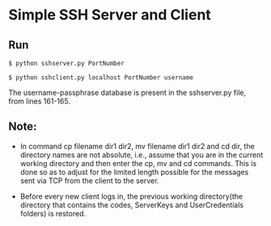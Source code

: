 # Simple SSH Server and Client

## Run
```
$ python sshserver.py PortNumber
```
```
$ python sshclient.py localhost PortNumber username
```

The username-passphrase database is present in the sshserver.py file, from lines 161-165.

## Note:

- In command cp filename dir1 dir2, mv filename dir1 dir2 and cd dir, the directory names are not absolute, i.e., assume that you are in the current working directory and then enter the cp, mv and cd commands. This is done so as to adjust for the limited length possible for the messages sent via TCP from the client to the server. 

- Before every new client logs in, the previous working directory(the directory that contains the codes, ServerKeys and UserCredentials folders) is restored.
